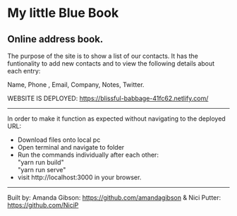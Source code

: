 
# My little Blue Book
## Online address book.

The purpose of the site is to show a list of our contacts. 
It has the funtionality to add new contacts and to view the following details about each entry:

Name,
Phone ,
Email,
Company,
Notes,
Twitter.

WEBSITE IS DEPLOYED: https://blissful-babbage-41fc62.netlify.com/
****
In order to make it function as expected without navigating to the deployed URL:
 - Download files onto local pc
 - Open terminal and navigate to folder
 - Run the commands individually after each other:<br>
     "yarn run build"<br>
     "yarn run serve"
 - visit http://localhost:3000 in your browser.

*****
Built by: Amanda Gibson: https://github.com/amandagibson
& Nici Putter: https://github.com/NiciP


